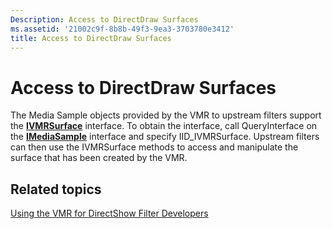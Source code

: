 ```yaml
---
Description: Access to DirectDraw Surfaces
ms.assetid: '21002c9f-8b8b-49f3-9ea3-3703780e3412'
title: Access to DirectDraw Surfaces
---
```


# Access to DirectDraw Surfaces

The Media Sample objects provided by the VMR to upstream filters support the [**IVMRSurface**](ivmrsurface.md) interface. To obtain the interface, call QueryInterface on the [**IMediaSample**](imediasample.md) interface and specify IID\_IVMRSurface. Upstream filters can then use the IVMRSurface methods to access and manipulate the surface that has been created by the VMR.

## Related topics

<dl> <dt>

[Using the VMR for DirectShow Filter Developers](using-the-vmr-for-directshow-filter-developers.md)
</dt> </dl>

 

 



